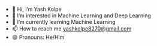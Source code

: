 - 👋 Hi, I’m Yash Kolpe
- 👀 I’m interested in Machine Learning and Deep Learning
- 🌱 I’m currently learning Machine Learning 
- 📫 How to reach me yashkolpe8270@gmail.com 
- 😄 Pronouns: He/Him


<!---
yash7082/yash7082 is a ✨ special ✨ repository because its `README.md` (this file) appears on your GitHub profile.
You can click the Preview link to take a look at your changes.
--->
